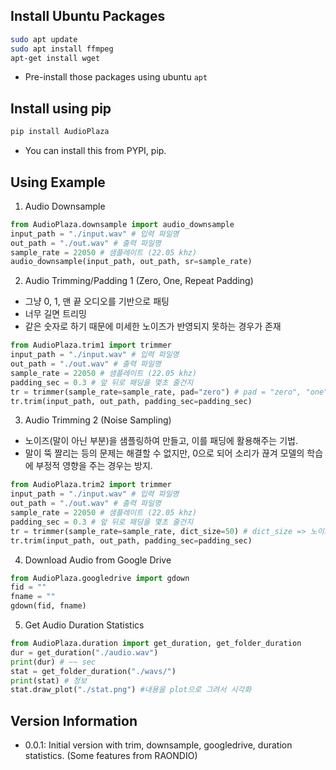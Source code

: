 ## Install Ubuntu Packages

```bash
sudo apt update
sudo apt install ffmpeg
apt-get install wget
```
* Pre-install those packages using ubuntu `apt`

## Install using pip
```bash
pip install AudioPlaza
```
* You can install this from PYPI, pip.

## Using Example

1. Audio Downsample
```python
from AudioPlaza.downsample import audio_downsample
input_path = "./input.wav" # 입력 파일명
out_path = "./out.wav" # 출력 파일명
sample_rate = 22050 # 샘플레이트 (22.05 khz)
audio_downsample(input_path, out_path, sr=sample_rate)
```

2. Audio Trimming/Padding 1 (Zero, One, Repeat Padding)
* 그냥 0, 1, 맨 끝 오디오를 기반으로 패팅
* 너무 길면 트리밍
* 같은 숫자로 하기 때문에 미세한 노이즈가 반영되지 못하는 경우가 존재

```python
from AudioPlaza.trim1 import trimmer
input_path = "./input.wav" # 입력 파일명
out_path = "./out.wav" # 출력 파일명
sample_rate = 22050 # 샘플레이트 (22.05 khz)
padding_sec = 0.3 # 앞 뒤로 패딩을 몇초 줄건지
tr = trimmer(sample_rate=sample_rate, pad="zero") # pad = "zero", "one", "repeat"
tr.trim(input_path, out_path, padding_sec=padding_sec)
```

3. Audio Trimming 2 (Noise Sampling)
* 노이즈(말이 아닌 부분)을 샘플링하여 만들고, 이를 패딩에 활용해주는 기법.
* 말이 뚝 짤리는 등의 문제는 해결할 수 없지만, 0으로 되어 소리가 끊겨 모델의 학습에 부정적 영향을 주는 경우는 방지.
```python
from AudioPlaza.trim2 import trimmer
input_path = "./input.wav" # 입력 파일명
out_path = "./out.wav" # 출력 파일명
sample_rate = 22050 # 샘플레이트 (22.05 khz)
padding_sec = 0.3 # 앞 뒤로 패딩을 몇초 줄건지
tr = trimmer(sample_rate=sample_rate, dict_size=50) # dict_size => 노이즈 딕셔너리의 사이즈 / 너무 크지 않게 주의 (50 기본값)
tr.trim(input_path, out_path, padding_sec=padding_sec)
```

4. Download Audio from Google Drive
```python
from AudioPlaza.googledrive import gdown
fid = ""
fname = ""
gdown(fid, fname)
```

5. Get Audio Duration Statistics
```python
from AudioPlaza.duration import get_duration, get_folder_duration
dur = get_duration("./audio.wav") 
print(dur) # ~~ sec
stat = get_folder_duration("./wavs/")
print(stat) # 정보
stat.draw_plot("./stat.png") #내용을 plot으로 그려서 시각화
```

## Version Information
* 0.0.1: Initial version with trim, downsample, googledrive, duration statistics. (Some features from RAONDIO)
